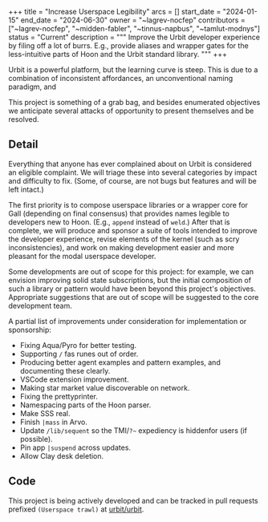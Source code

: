 +++
title = "Increase Userspace Legibility"
arcs = []
start_date = "2024-01-15"
end_date = "2024-06-30"
owner = "~lagrev-nocfep"
contributors = ["~lagrev-nocfep", "~midden-fabler", "~tinnus-napbus", "~tamlut-modnys"]
status = "Current"
description = """
Improve the Urbit developer experience by filing off a lot of burrs.  E.g., provide aliases and wrapper gates for the less-intuitive parts of Hoon and the Urbit standard library.
"""
+++

Urbit is a powerful platform, but the learning curve is steep.  This is due to a combination of inconsistent affordances, an unconventional naming paradigm, and 

This project is something of a grab bag, and besides enumerated objectives we anticipate several attacks of opportunity to present themselves and be resolved.

## Detail

Everything that anyone has ever complained about on Urbit is considered an eligible complaint.  We will triage these into several categories by impact and difficulty to fix.  (Some, of course, are not bugs but features and will be left intact.)

The first priority is to compose userspace libraries or a wrapper core for Gall (depending on final consensus) that provides names legible to developers new to Hoon.  (E.g., `append` instead of `weld`.)  After that is complete, we will produce and sponsor a suite of tools intended to improve the developer experience, revise elements of the kernel (such as scry inconsistencies), and work on making development easier and more pleasant for the modal userspace developer.

Some developments are out of scope for this project:  for example, we can envision improving solid state subscriptions, but the initial composition of such a library or pattern would have been beyond this project's objectives.  Appropriate suggestions that are out of scope will be suggested to the core development team.

A partial list of improvements under consideration for implementation or sponsorship:

- Fixing Aqua/Pyro for better testing.
- Supporting `/` fas runes out of order.
- Producing better agent examples and pattern examples, and documenting these clearly.
- VSCode extension improvement.
- Making star market value discoverable on network.
- Fixing the prettyprinter.
- Namespacing parts of the Hoon parser.
- Make SSS real.
- Finish `|mass` in Arvo.
- Update `/lib/sequent` so the TMI/`?~` expediency is hiddenfor users (if possible).
- Pin app `|suspend` across updates.
- Allow Clay desk deletion.

## Code

This project is being actively developed and can be tracked in pull requests prefixed `(Userspace trawl)` at [urbit/urbit](https://github.com/urbit/urbit).
